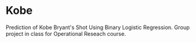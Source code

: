 # Kobe
Prediction of Kobe Bryant's Shot Using Binary Logistic Regression. Group project in class for Operational Reseach course.
